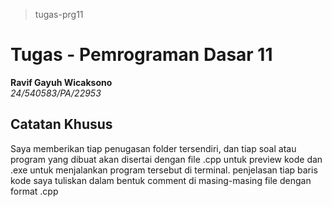 > tugas-prg11
# Tugas - Pemrograman Dasar 11<br>
**Ravif Gayuh Wicaksono**<br>
*24/540583/PA/22953*<br>

## Catatan Khusus
Saya memberikan tiap penugasan folder tersendiri, dan tiap soal atau program yang dibuat akan disertai dengan file .cpp untuk preview kode dan .exe untuk menjalankan program tersebut di terminal. penjelasan tiap baris kode saya tuliskan dalam bentuk comment di masing-masing file dengan format .cpp
